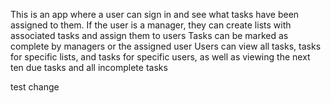 This is an app where a user can sign in and see what tasks have been assigned to them. 
If the user is a manager, they can create lists with associated tasks and assign them to users
Tasks can be marked as complete by managers or the assigned user
Users can view all tasks, tasks for specific lists, and tasks for specific users, as well as
viewing the next ten due tasks and all incomplete tasks

test change